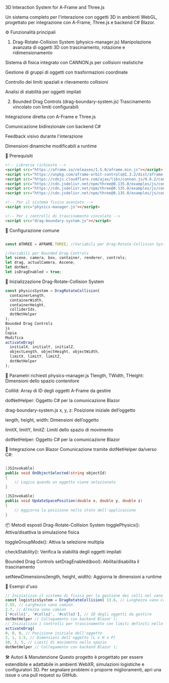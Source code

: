 3D Interaction System for A-Frame and Three.js


Un sistema completo per l'interazione con oggetti 3D in ambienti WebGL, progettato per integrazione con A-Frame, Three.js e backend C# Blazor.

⚙️ Funzionalità principali
1. Drag-Rotate-Collision System (physics-manager.js)
Manipolazione avanzata di oggetti 3D con trascinamento, rotazione e ridimensionamento

Sistema di fisica integrato con CANNON.js per collisioni realistiche

Gestione di gruppi di oggetti con trasformazioni coordinate

Controllo dei limiti spaziali e rilevamento collisioni

Analisi di stabilità per oggetti impilati

2. Bounded Drag Controls (drag-boundary-system.js)
Trascinamento vincolato con limiti configurabili

Integrazione diretta con A-Frame e Three.js

Comunicazione bidirezionale con backend C#

Feedback visivo durante l'interazione

Dimensioni dinamiche modificabili a runtime

🔧 Prerequisiti
```html
<!-- Librerie richieste -->
<script src="https://aframe.io/releases/1.5.0/aframe.min.js"></script>
<script src="https://unpkg.com/aframe-orbit-controls@1.3.2/dist/aframe-orbit-controls.min.js"></script>
<script src="https://cdnjs.cloudflare.com/ajax/libs/cannon.js/0.6.2/cannon.min.js"></script>
<script src="https://cdn.jsdelivr.net/npm/three@0.135.0/examples/js/controls/DragControls.js"></script>
<script src="https://cdn.jsdelivr.net/npm/three@0.135.0/examples/js/controls/OrbitControls.js"></script>
<script src="https://cdn.jsdelivr.net/npm/three@0.135.0/examples/js/controls/TransformControls.js"></script>

<!-- Per il sistema fisico avanzato -->
<script src="physics-manager.js"></script>

<!-- Per i controlli di trascinamento vincolato -->
<script src="drag-boundary-system.js"></script>
```
🧠 Configurazione comune
```js

const ATHREE = AFRAME.THREE; //Variabili per Drag-Rotate-Collision System
```
```js
//Variabili per Bounded Drag Controls
let scene, camera, box, container, renderer, controls; 
let drag, actualCamera, Ascene;
let dotNet;
let isDragEnabled = true;
```
🚀 Inizializzazione
Drag-Rotate-Collision System
```js
const physicsSystem = DragRotateCollision(
  containerLength, 
  containerWidth, 
  containerHeight, 
  colliderIds, 
  dotNetHelper
);
Bounded Drag Controls
js
Copia
Modifica
activateDrag(
  initialX, initialY, initialZ,
  objectLength, objectHeight, objectWidth,
  limitX, limitY, limitZ,
  dotNetHelper
);
```
🧾 Parametri richiesti
physics-manager.js
Tlength, TWidth, THeight: Dimensioni dello spazio contenitore

ColliId: Array di ID degli oggetti A-Frame da gestire

dotNetHelper: Oggetto C# per la comunicazione Blazor

drag-boundary-system.js
x, y, z: Posizione iniziale dell’oggetto

length, height, width: Dimensioni dell’oggetto

limitX, limitY, limitZ: Limiti dello spazio di movimento

dotNetHelper: Oggetto C# per la comunicazione Blazor

🔁 Integrazione con Blazor
Comunicazione tramite dotNetHelper da/verso C#:

```csharp

[JSInvokable]
public void OnObjectSelected(string objectId)
{
    // Logica quando un oggetto viene selezionato
}

[JSInvokable]
public void UpdateSpacePosition(double x, double y, double z)
{
    // Aggiorna la posizione nello stato dell'applicazione
}
```
📦 Metodi esposti
Drag-Rotate-Collision System
togglePhysics(): Attiva/disattiva la simulazione fisica

toggleGroupMode(): Attiva la selezione multipla

checkStability(): Verifica la stabilità degli oggetti impilati

Bounded Drag Controls
setDragEnabled(bool): Abilita/disabilita il trascinamento

setNewDimensions(length, height, width): Aggiorna le dimensioni a runtime

🧪 Esempi d'uso
 ```js 
 // Inizializza il sistema di fisica per la gestione dei colli nel vano di carico
const logisticsSystem = DragRotateCollision( 13.6, // Lunghezza vano camion (metri)
2.55, // Larghezza vano camion
2.7, // Altezza vano camion
['#collo1', '#collo2', '#collo3'], // ID degli oggetti da gestire
dotNetHelper // Collegamento con backend Blazor );
// Inizializza i controlli per trascinamento con limiti definiti nello spazio 3D
activateDrag(
0, 0, 0, // Posizione iniziale dell'oggetto
2, 1, 1.5, // Dimensioni dell'oggetto (L x H x P)
10, 3, 5, // Limiti di movimento nello spazio
dotNetHelper // Collegamento con backend Blazor );
``` 
🛠️ Autori & Manutenzione
Questo progetto è progettato per essere estendibile e adattabile in ambienti WebXR, simulazioni logistiche e configuratori 3D.
Per segnalare problemi o proporre miglioramenti, apri una issue o una pull request su GitHub.
